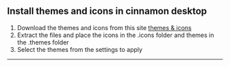## Install themes and icons in cinnamon desktop
1. Download the themes and icons from this site [themes & icons](https://www.cinnamon-look.org/p/1961046) 
2. Extract the files and place the icons in the .icons folder and themes in the .themes folder
3. Select the themes from the settings to apply 
---
